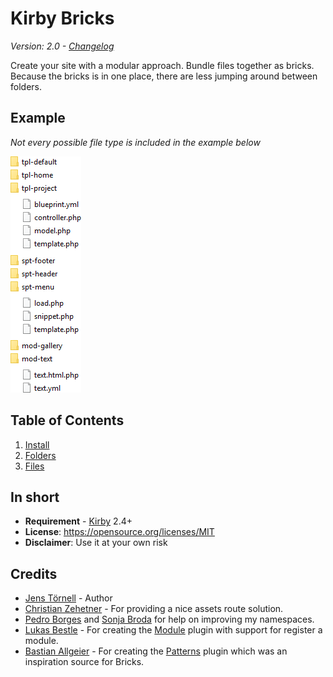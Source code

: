 # Kirby Bricks

*Version: 2.0 - [Changelog](docs/changelog.md)*

Create your site with a modular approach. Bundle files together as bricks. Because the bricks is in one place, there are less jumping around between folders.

## Example

*Not every possible file type is included in the example below*

![Screenshot](docs/screenshot1.png)

## Table of Contents

1. [Install](docs/install.md)
1. [Folders](docs/folders.md) 
1. [Files](docs/files.md)

## In short

- **Requirement** - [Kirby](https://getkirby.com/) 2.4+
- **License**: https://opensource.org/licenses/MIT
- **Disclaimer**: Use it at your own risk

## Credits

- [Jens Törnell](https://github.com/jenstornell) - Author
- [Christian Zehetner](https://github.com/seehat) - For providing a nice assets route solution.
- [Pedro Borges](https://github.com/pedroborges) and [Sonja Broda](https://github.com/texnixe) for help on improving my namespaces.
- [Lukas Bestle](https://github.com/seehat) - For creating the [Module](https://github.com/getkirby-plugins/modules-plugin) plugin with support for register a module.
- [Bastian Allgeier](https://github.com/bastianallgeier) - For creating the [Patterns](https://github.com/getkirby-plugins/patterns-plugin) plugin which was an inspiration source for Bricks.